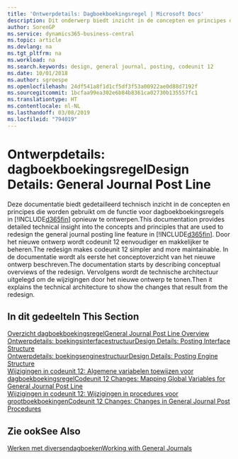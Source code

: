 ```yaml
---
title: 'Ontwerpdetails: Dagboekboekingsregel | Microsoft Docs'
description: Dit onderwerp biedt inzicht in de concepten en principes die worden gebruikt om de functie voor dagboekboekingsregels in Business Central opnieuw te ontwerpen.
author: SorenGP
ms.service: dynamics365-business-central
ms.topic: article
ms.devlang: na
ms.tgt_pltfrm: na
ms.workload: na
ms.search.keywords: design, general journal, posting, codeunit 12
ms.date: 10/01/2018
ms.author: sgroespe
ms.openlocfilehash: 24df541a8f1d1cf5df3f53a00922ae0d88d7192f
ms.sourcegitcommit: 1bcfaa99ea302e6b84b8361ca02730b135557fc1
ms.translationtype: HT
ms.contentlocale: nl-NL
ms.lasthandoff: 03/08/2019
ms.locfileid: "794019"
---
```

# <a name="design-details-general-journal-post-line"></a><span data-ttu-id="4b579-103">Ontwerpdetails: dagboekboekingsregel</span><span class="sxs-lookup"><span data-stu-id="4b579-103">Design Details: General Journal Post Line</span></span>
<span data-ttu-id="4b579-104">Deze documentatie biedt gedetailleerd technisch inzicht in de concepten en principes die worden gebruikt om de functie voor dagboekboekingsregels in [!INCLUDE[d365fin](includes/d365fin_md.md)] opnieuw te ontwerpen.</span><span class="sxs-lookup"><span data-stu-id="4b579-104">This documentation provides detailed technical insight into the concepts and principles that are used to redesign the general journal posting line feature in [!INCLUDE[d365fin](includes/d365fin_md.md)].</span></span> <span data-ttu-id="4b579-105">Door het nieuwe ontwerp wordt codeunit 12 eenvoudiger en makkelijker te beheren.</span><span class="sxs-lookup"><span data-stu-id="4b579-105">The redesign makes codeunit 12 simpler and more maintainable.</span></span> <span data-ttu-id="4b579-106">In de documentatie wordt als eerste het conceptoverzicht van het nieuwe ontwerp beschreven.</span><span class="sxs-lookup"><span data-stu-id="4b579-106">The documentation starts by describing conceptual overviews of the redesign.</span></span> <span data-ttu-id="4b579-107">Vervolgens wordt de technische architectuur uitgelegd om de wijzigingen door het nieuwe ontwerp te tonen.</span><span class="sxs-lookup"><span data-stu-id="4b579-107">Then it explains the technical architecture to show the changes that result from the redesign.</span></span>  

## <a name="in-this-section"></a><span data-ttu-id="4b579-108">In dit gedeelte</span><span class="sxs-lookup"><span data-stu-id="4b579-108">In This Section</span></span>  
[<span data-ttu-id="4b579-109">Overzicht dagboekboekingsregel</span><span class="sxs-lookup"><span data-stu-id="4b579-109">General Journal Post Line Overview</span></span>](design-details-general-journal-post-line-overview.md)  
[<span data-ttu-id="4b579-110">Ontwerpdetails: boekingsinterfacestructuur</span><span class="sxs-lookup"><span data-stu-id="4b579-110">Design Details: Posting Interface Structure</span></span>](design-details-posting-interface-structure.md)  
[<span data-ttu-id="4b579-111">Ontwerpdetails: boekingsenginestructuur</span><span class="sxs-lookup"><span data-stu-id="4b579-111">Design Details: Posting Engine Structure</span></span>](design-details-posting-engine-structure.md)  
[<span data-ttu-id="4b579-112">Wijzigingen in codeunit 12: Algemene variabelen toewijzen voor dagboekboekingsregel</span><span class="sxs-lookup"><span data-stu-id="4b579-112">Codeunit 12 Changes: Mapping Global Variables for General Journal Post Line</span></span>](design-details-codeunit-12-changes-mapping-global-variables-for-general-journal-post-line.md)  
[<span data-ttu-id="4b579-113">Wijzigingen in codeunit 12: Wijzigingen in procedures voor grootboekboekingen</span><span class="sxs-lookup"><span data-stu-id="4b579-113">Codeunit 12 Changes: Changes in General Journal Post Procedures</span></span>](design-details-codeunit-12-changes-changes-in-general-journal-post-procedures.md)  

## <a name="see-also"></a><span data-ttu-id="4b579-114">Zie ook</span><span class="sxs-lookup"><span data-stu-id="4b579-114">See Also</span></span>  
[<span data-ttu-id="4b579-115">Werken met diversendagboeken</span><span class="sxs-lookup"><span data-stu-id="4b579-115">Working with General Journals</span></span>](ui-work-general-journals.md)
